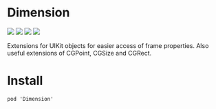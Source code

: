 # Dimension

[![](https://img.shields.io/cocoapods/v/Dimension.svg?style=flat-square)](https://cocoapods.org/pods/Dimension)
![](https://img.shields.io/travis/materik/meviewextensions.svg?style=flat-square)
![](https://img.shields.io/cocoapods/p/Dimension.svg?style=flat-square)
![](https://img.shields.io/cocoapods/l/Dimension.svg?style=flat-square)

Extensions for UIKit objects for easier access of frame properties.
Also useful extensions of CGPoint, CGSize and CGRect.

# Install

```
pod 'Dimension'
```

